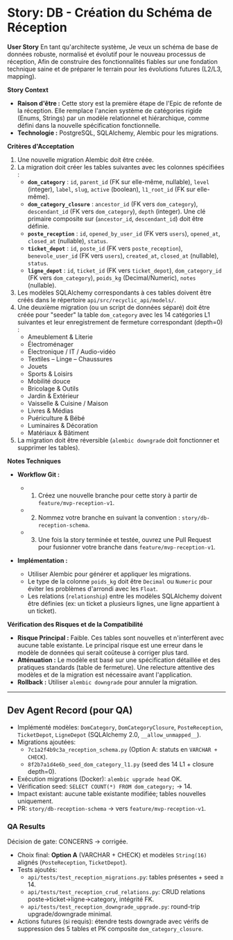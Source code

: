 # Story: DB - Création du Schéma de Réception

**User Story**
En tant qu'architecte système,
Je veux un schéma de base de données robuste, normalisé et évolutif pour le nouveau processus de réception,
Afin de construire des fonctionnalités fiables sur une fondation technique saine et de préparer le terrain pour les évolutions futures (L2/L3, mapping).

**Story Context**

*   **Raison d'être :** Cette story est la première étape de l'Epic de refonte de la réception. Elle remplace l'ancien système de catégories rigide (Enums, Strings) par un modèle relationnel et hiérarchique, comme défini dans la nouvelle spécification fonctionnelle.
*   **Technologie :** PostgreSQL, SQLAlchemy, Alembic pour les migrations.

**Critères d'Acceptation**

1.  Une nouvelle migration Alembic doit être créée.
2.  La migration doit créer les tables suivantes avec les colonnes spécifiées :
    *   **`dom_category`** : `id`, `parent_id` (FK sur elle-même, nullable), `level` (integer), `label`, `slug`, `active` (boolean), `l1_root_id` (FK sur elle-même).
    *   **`dom_category_closure`** : `ancestor_id` (FK vers `dom_category`), `descendant_id` (FK vers `dom_category`), `depth` (integer). Une clé primaire composite sur (`ancestor_id`, `descendant_id`) doit être définie.
    *   **`poste_reception`** : `id`, `opened_by_user_id` (FK vers `users`), `opened_at`, `closed_at` (nullable), `status`.
    *   **`ticket_depot`** : `id`, `poste_id` (FK vers `poste_reception`), `benevole_user_id` (FK vers `users`), `created_at`, `closed_at` (nullable), `status`.
    *   **`ligne_depot`** : `id`, `ticket_id` (FK vers `ticket_depot`), `dom_category_id` (FK vers `dom_category`), `poids_kg` (Decimal/Numeric), `notes` (nullable).
3.  Les modèles SQLAlchemy correspondants à ces tables doivent être créés dans le répertoire `api/src/recyclic_api/models/`.
4.  Une deuxième migration (ou un script de données séparé) doit être créée pour "seeder" la table `dom_category` avec les 14 catégories L1 suivantes et leur enregistrement de fermeture correspondant (depth=0) :
    *   Ameublement & Literie
    *   Électroménager
    *   Électronique / IT / Audio-vidéo
    *   Textiles – Linge – Chaussures
    *   Jouets
    *   Sports & Loisirs
    *   Mobilité douce
    *   Bricolage & Outils
    *   Jardin & Extérieur
    *   Vaisselle & Cuisine / Maison
    *   Livres & Médias
    *   Puériculture & Bébé
    *   Luminaires & Décoration
    *   Matériaux & Bâtiment
5.  La migration doit être réversible (`alembic downgrade` doit fonctionner et supprimer les tables).

**Notes Techniques**

*   **Workflow Git :**
    *   1. Créez une nouvelle branche pour cette story à partir de `feature/mvp-reception-v1`.
    *   2. Nommez votre branche en suivant la convention : `story/db-reception-schema`.
    *   3. Une fois la story terminée et testée, ouvrez une Pull Request pour fusionner votre branche dans `feature/mvp-reception-v1`.

*   **Implémentation :**
    *   Utiliser Alembic pour générer et appliquer les migrations.
    *   Le type de la colonne `poids_kg` doit être `Decimal` ou `Numeric` pour éviter les problèmes d'arrondi avec les `Float`.
    *   Les relations (`relationship`) entre les modèles SQLAlchemy doivent être définies (ex: un ticket a plusieurs lignes, une ligne appartient à un ticket).

**Vérification des Risques et de la Compatibilité**

*   **Risque Principal :** Faible. Ces tables sont nouvelles et n'interfèrent avec aucune table existante. Le principal risque est une erreur dans le modèle de données qui serait coûteuse à corriger plus tard.
*   **Atténuation :** Le modèle est basé sur une spécification détaillée et des pratiques standards (table de fermeture). Une relecture attentive des modèles et de la migration est nécessaire avant l'application.
*   **Rollback :** Utiliser `alembic downgrade` pour annuler la migration.

---

## Dev Agent Record (pour QA)

- Implémenté modèles: `DomCategory`, `DomCategoryClosure`, `PosteReception`, `TicketDepot`, `LigneDepot` (SQLAlchemy 2.0, `__allow_unmapped__`).
- Migrations ajoutées:
  - `7c1a2f4b9c3a_reception_schema.py` (Option A: statuts en `VARCHAR + CHECK`).
  - `8f2b7a1d4e6b_seed_dom_category_l1.py` (seed des 14 L1 + closure depth=0).
- Exécution migrations (Docker): `alembic upgrade head` OK.
- Vérification seed: `SELECT COUNT(*) FROM dom_category;` → 14.
- Impact existant: aucune table existante modifiée; tables nouvelles uniquement.
- PR: `story/db-reception-schema` → vers `feature/mvp-reception-v1`.

### QA Results

Décision de gate: CONCERNS → corrigée.

- Choix final: **Option A** (VARCHAR + CHECK) et modèles `String(16)` alignés (`PosteReception`, `TicketDepot`).
- Tests ajoutés:
  - `api/tests/test_reception_migrations.py`: tables présentes + seed ≥ 14.
  - `api/tests/test_reception_crud_relations.py`: CRUD relations poste→ticket→ligne→category, intégrité FK.
  - `api/tests/test_reception_downgrade_upgrade.py`: round-trip upgrade/downgrade minimal.
- Actions futures (si requis): étendre tests downgrade avec vérifs de suppression des 5 tables et PK composite `dom_category_closure`.
